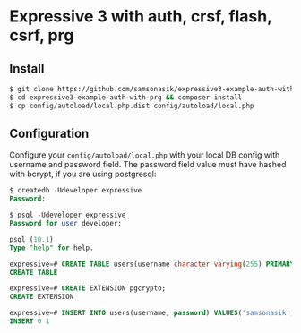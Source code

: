 # Expressive 3 with auth, crsf, flash, csrf, prg

Install
-------

```bash
$ git clone https://github.com/samsonasik/expressive3-example-auth-with-prg.git
$ cd expressive3-example-auth-with-prg && composer install
$ cp config/autoload/local.php.dist config/autoload/local.php
```

Configuration
-------------

Configure your `config/autoload/local.php` with your local DB config with username and password field. The password field value must have hashed with bcrypt, if you are using postgresql:

```sql
$ createdb -Udeveloper expressive
Password:

$ psql -Udeveloper expressive
Password for user developer:

psql (10.1)
Type "help" for help.

expressive=# CREATE TABLE users(username character varying(255) PRIMARY KEY NOT NULL, password text NOT NULL);
CREATE TABLE

expressive=# CREATE EXTENSION pgcrypto;
CREATE EXTENSION

expressive=# INSERT INTO users(username, password) VALUES('samsonasik', crypt('123456', gen_salt('bf')));
INSERT 0 1
```